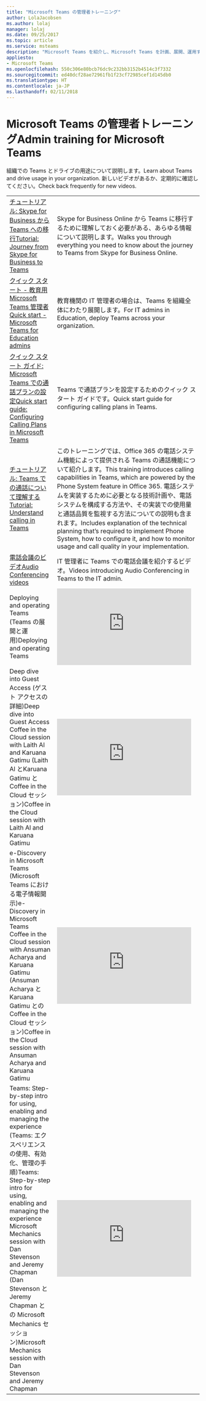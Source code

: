 ```yaml
---
title: "Microsoft Teams の管理者トレーニング"
author: LolaJacobsen
ms.author: lolaj
manager: lolaj
ms.date: 09/25/2017
ms.topic: article
ms.service: msteams
description: "Microsoft Teams を紹介し、Microsoft Teams を計画、展開、運用する方法を管理者向けに説明するトレーニング ビデオ。"
appliesto:
- Microsoft Teams
ms.openlocfilehash: 550c306e80bcb76dc9c232bb3152b4514c3f7332
ms.sourcegitcommit: ed40dcf28ae72961fb1f23cf72985cef1d145db0
ms.translationtype: HT
ms.contentlocale: ja-JP
ms.lasthandoff: 02/11/2018
---
```

<a name="admin-training-for-microsoft-teams"></a><span data-ttu-id="c67f9-103">Microsoft Teams の管理者トレーニング</span><span class="sxs-lookup"><span data-stu-id="c67f9-103">Admin training for Microsoft Teams</span></span>
==================================

<span data-ttu-id="c67f9-104">組織での Teams とドライブの用途について説明します。</span><span class="sxs-lookup"><span data-stu-id="c67f9-104">Learn about Teams and drive usage in your organization.</span></span> <span data-ttu-id="c67f9-105">新しいビデオがあるか、定期的に確認してください。</span><span class="sxs-lookup"><span data-stu-id="c67f9-105">Check back frequently for new videos.</span></span>


|  |  |
|---------|---------|
| [<span data-ttu-id="c67f9-106">チュートリアル: Skype for Business から Teams への移行</span><span class="sxs-lookup"><span data-stu-id="c67f9-106">Tutorial: Journey from Skype for Business to Teams</span></span>](tutorial-journey-skypeforbusiness-to-teams.yml) |<span data-ttu-id="c67f9-107">Skype for Business Online から Teams に移行するために理解しておく必要がある、あらゆる情報について説明します。</span><span class="sxs-lookup"><span data-stu-id="c67f9-107">Walks you through everything you need to know about the journey to Teams from Skype for Business Online.</span></span>  |
| [<span data-ttu-id="c67f9-108">クイック スタート - 教育用 Microsoft Teams 管理者</span><span class="sxs-lookup"><span data-stu-id="c67f9-108">Quick start - Microsoft Teams for Education admins</span></span>](teams-quick-start-edu.yml) |<span data-ttu-id="c67f9-109">教育機関の IT 管理者の場合は、Teams を組織全体にわたり展開します。</span><span class="sxs-lookup"><span data-stu-id="c67f9-109">For IT admins in Education, deploy Teams across your organization.</span></span>   |
[<span data-ttu-id="c67f9-110">クイック スタート ガイド: Microsoft Teams での通話プランの設定</span><span class="sxs-lookup"><span data-stu-id="c67f9-110">Quick start guide: Configuring Calling Plans in Microsoft Teams</span></span>](configuring-teams-calling-quickstartguide.md)| <span data-ttu-id="c67f9-111">Teams で通話プランを設定するためのクイック スタート ガイドです。</span><span class="sxs-lookup"><span data-stu-id="c67f9-111">Quick start guide for configuring calling plans in Teams.</span></span> |
| [<span data-ttu-id="c67f9-112">チュートリアル: Teams での通話について理解する</span><span class="sxs-lookup"><span data-stu-id="c67f9-112">Tutorial: Understand calling in Teams</span></span>](tutorial-calling-in-teams.yml)  |  <span data-ttu-id="c67f9-113">このトレーニングでは、Office 365 の電話システム機能によって提供される Teams の通話機能について紹介します。</span><span class="sxs-lookup"><span data-stu-id="c67f9-113">This training introduces calling capabilities in Teams, which are powered by the Phone System feature in Office 365.</span></span> <span data-ttu-id="c67f9-114">電話システムを実装するために必要となる技術計画や、電話システムを構成する方法や、その実装での使用量と通話品質を監視する方法についての説明も含まれます。</span><span class="sxs-lookup"><span data-stu-id="c67f9-114">Includes explanation of the technical planning that’s required to implement Phone System, how to configure it, and how to monitor usage and call quality in your implementation.</span></span>  |
| [<span data-ttu-id="c67f9-115">電話会議のビデオ</span><span class="sxs-lookup"><span data-stu-id="c67f9-115">Audio Conferencing videos</span></span>](audio-conferencing-videos.md) |<span data-ttu-id="c67f9-116">IT 管理者に Teams での電話会議を紹介するビデオ。</span><span class="sxs-lookup"><span data-stu-id="c67f9-116">Videos introducing Audio Conferencing in Teams to the IT admin.</span></span>  |
| <span data-ttu-id="c67f9-117">Deploying and operating Teams (Teams の展開と運用)</span><span class="sxs-lookup"><span data-stu-id="c67f9-117">Deploying and operating Teams</span></span>   | <iframe width="350" height="200" src="https://www.youtube.com/embed/E7yDOfkpG48" frameborder="0" allowfullscreen></iframe>   |
| <span data-ttu-id="c67f9-118">Deep dive into Guest Access (ゲスト アクセスの詳細)</span><span class="sxs-lookup"><span data-stu-id="c67f9-118">Deep dive into Guest Access</span></span> <br><span data-ttu-id="c67f9-119">Coffee in the Cloud session with Laith Al and Karuana Gatimu (Laith Al とKaruana Gatimu と Coffee in the Cloud セッション)</span><span class="sxs-lookup"><span data-stu-id="c67f9-119">Coffee in the Cloud session with Laith Al and Karuana Gatimu</span></span>  | <iframe width="350" height="200" src="https://www.youtube.com/embed/D8DW2Urv5y8" frameborder="0" allowfullscreen></iframe>   |
| <span data-ttu-id="c67f9-120">e-Discovery in Microsoft Teams (Microsoft Teams における電子情報開示)</span><span class="sxs-lookup"><span data-stu-id="c67f9-120">e-Discovery in Microsoft Teams</span></span> <br> <span data-ttu-id="c67f9-121">Coffee in the Cloud session with Ansuman Acharya and Karuana Gatimu (Ansuman Acharya と Karuana Gatimu との Coffee in the Cloud セッション)</span><span class="sxs-lookup"><span data-stu-id="c67f9-121">Coffee in the Cloud session with Ansuman Acharya and Karuana Gatimu</span></span>  | <iframe width="350" height="200" src="https://www.youtube.com/embed/OF65_p_07cE" frameborder="0" allowfullscreen></iframe>   |
| <span data-ttu-id="c67f9-122">Teams: Step-by-step intro for using, enabling and managing the experience (Teams: エクスペリエンスの使用、有効化、管理の手順)</span><span class="sxs-lookup"><span data-stu-id="c67f9-122">Teams: Step-by-step intro for using, enabling and managing the experience</span></span> <br> <span data-ttu-id="c67f9-123">Microsoft Mechanics session with Dan Stevenson and Jeremy Chapman (Dan Stevenson と Jeremy Chapman との Microsoft Mechanics セッション)</span><span class="sxs-lookup"><span data-stu-id="c67f9-123">Microsoft Mechanics session with Dan Stevenson and Jeremy Chapman</span></span> |  <iframe width="350" height="200" src="https://www.youtube.com/embed/tAqAtI6K7NY" frameborder="0" allowfullscreen></iframe>   |





